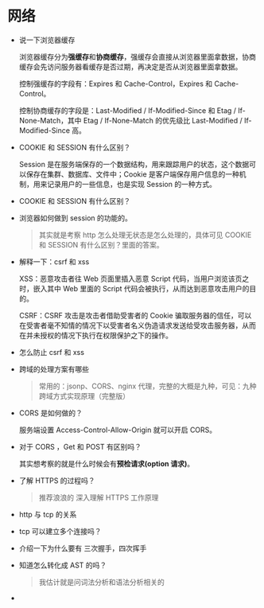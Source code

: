 # 网络

- 说一下浏览器缓存

  浏览器缓存分为**强缓存**和**协商缓存**，强缓存会直接从浏览器里面拿数据，协商缓存会先访问服务器看缓存是否过期，再决定是否从浏览器里面拿数据。

  控制强缓存的字段有：Expires 和 Cache-Control，Expires 和 Cache-Control。

  控制协商缓存的字段是：Last-Modified / If-Modified-Since 和 Etag / If-None-Match，其中 Etag / If-None-Match 的优先级比 Last-Modified / If-Modified-Since 高。

- COOKIE 和 SESSION 有什么区别？

  Session 是在服务端保存的一个数据结构，用来跟踪用户的状态，这个数据可以保存在集群、数据库、文件中；Cookie 是客户端保存用户信息的一种机制，用来记录用户的一些信息，也是实现 Session 的一种方式。

- COOKIE 和 SESSION 有什么区别？

- 浏览器如何做到 session 的功能的。

  > 其实就是考察 http 怎么处理无状态是怎么处理的，具体可见 COOKIE 和 SESSION 有什么区别？里面的答案。

- 解释一下：csrf 和 xss

  XSS：恶意攻击者往 Web 页面里插入恶意 Script 代码，当用户浏览该页之时，嵌入其中 Web 里面的 Script 代码会被执行，从而达到恶意攻击用户的目的。

  CSRF：CSRF 攻击是攻击者借助受害者的 Cookie 骗取服务器的信任，可以在受害者毫不知情的情况下以受害者名义伪造请求发送给受攻击服务器，从而在并未授权的情况下执行在权限保护之下的操作。

- 怎么防止 csrf 和 xss

- 跨域的处理方案有哪些

  > 常用的：jsonp、CORS、nginx 代理，完整的大概是九种，可见：九种跨域方式实现原理（完整版）

- CORS 是如何做的？

  服务端设置 Access-Control-Allow-Origin 就可以开启 CORS。

- 对于 CORS ，Get 和 POST 有区别吗？

  其实想考察的就是什么时候会有**预检请求(option 请求)**。

- 了解 HTTPS 的过程吗？

  > 推荐浪浪的 深入理解 HTTPS 工作原理

- http 与 tcp 的关系

- tcp 可以建立多个连接吗？

- 介绍一下为什么要有 三次握手，四次挥手

- 知道怎么转化成 AST 的吗？

  > 我估计就是问词法分析和语法分析相关的

- 

